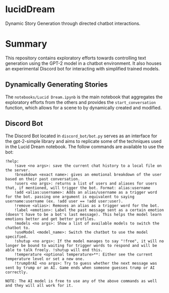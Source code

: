 # lucidDream
Dynamic Story Generation through directed chatbot interactions.

# Summary
This repository contains exploratory efforts towards controlling text generation using the GPT-2 model in a chatbot environment. It also houses an experimental Discord bot for interacting with simplified trained models.

## Dynamically Generating Stories
The `notebooks/Lucid Dream.ipynb` is the main notebook that aggregates the exploratory efforts from the others and provides the `start_conversation` function, which allows for a scene to by dynamically created and modified.

## Discord Bot
The Discord Bot located in `discord_bot/bot.py` serves as an interface for the gpt-2-simple library and aims to replicate some of the techniques used in the Lucid Dream notebook. The follow commands are available to use the bot:
```
!help:
    !save <no args>: save the current chat history to a local file on the server.
    !breakdown <exact name>: gives an emotional breakdown of the user based on their past conversation.
    !users <no args>: returns a list of users and aliases for users that, if mentioned, will trigger the bot. Format: alias:username
    !add <alias:username>: Adds an alias/username as a trigger word for the bot. passing one argument is equivalent to saying username:username (ex. !add user == !add user:user).
    !remove <alias>: Removes an alias as a trigger word for the bot.
    !label <emotion>: Label the past message sent as a certain emotion (doesn't have to be a bot's last message). This helps the model learn emotions better and get better profiles.
    !models <no args>: Show a list of available models to switch the chatbot to.
    !useModel <model_name>: Switch the chatbot to use the model specified.
    !shutup <no args>: If the model manages to say "!free", it will no longer be bound to waiting for trigger words to respond and will be able to talk freely. !shutup will end this.
    !temperature <optional temperature>**: Either see the current temperature level or set a new one.
    !trumpOrAI <no args>: Try to guess whether the next message was sent by trump or an AI. Game ends when someone guesses trump or AI correctly.

NOTE: The AI model is free to use any of the above commands as well and they will all work for it.
```

